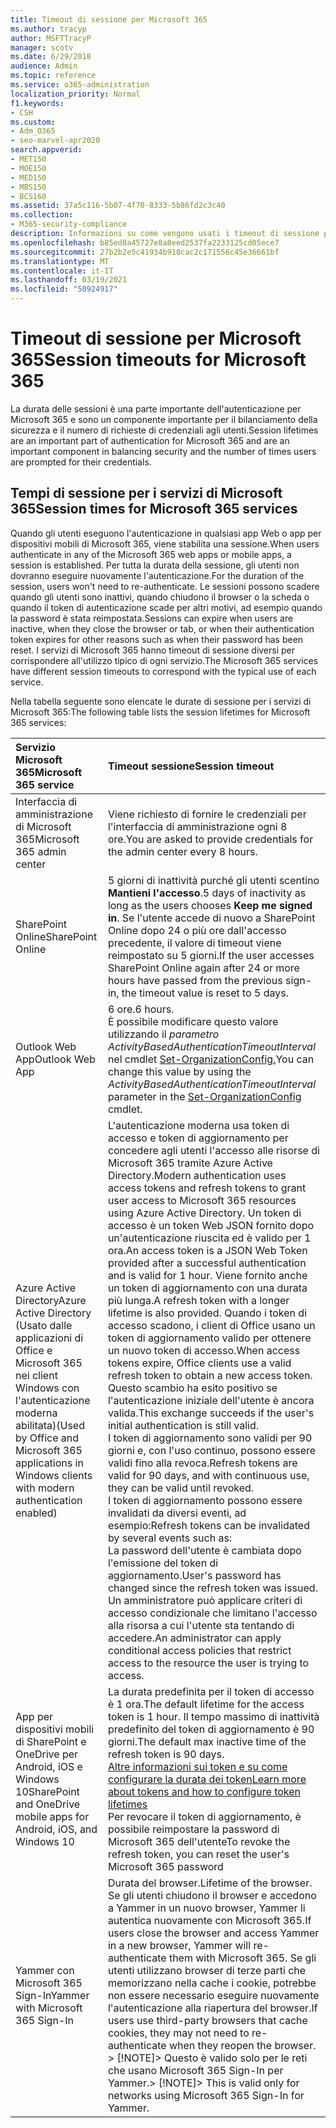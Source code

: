 ```yaml
---
title: Timeout di sessione per Microsoft 365
ms.author: tracyp
author: MSFTTracyP
manager: scotv
ms.date: 6/29/2018
audience: Admin
ms.topic: reference
ms.service: o365-administration
localization_priority: Normal
f1.keywords:
- CSH
ms.custom:
- Adm_O365
- seo-marvel-apr2020
search.appverid:
- MET150
- MOE150
- MED150
- MBS150
- BCS160
ms.assetid: 37a5c116-5b07-4f70-8333-5b86fd2c3c40
ms.collection:
- M365-security-compliance
description: Informazioni su come vengono usati i timeout di sessione per bilanciare la sicurezza e la facilità di accesso nelle app client di Microsoft 365.
ms.openlocfilehash: b85ed8a45727e8a8eed2537fa2233125cd05ece7
ms.sourcegitcommit: 27b2b2e5c41934b918cac2c171556c45e36661bf
ms.translationtype: MT
ms.contentlocale: it-IT
ms.lasthandoff: 03/19/2021
ms.locfileid: "50924917"
---
```

# <a name="session-timeouts-for-microsoft-365"></a><span data-ttu-id="5a2ff-103">Timeout di sessione per Microsoft 365</span><span class="sxs-lookup"><span data-stu-id="5a2ff-103">Session timeouts for Microsoft 365</span></span>

<span data-ttu-id="5a2ff-104">La durata delle sessioni è una parte importante dell'autenticazione per Microsoft 365 e sono un componente importante per il bilanciamento della sicurezza e il numero di richieste di credenziali agli utenti.</span><span class="sxs-lookup"><span data-stu-id="5a2ff-104">Session lifetimes are an important part of authentication for Microsoft 365 and are an important component in balancing security and the number of times users are prompted for their credentials.</span></span>

## <a name="session-times-for-microsoft-365-services"></a><span data-ttu-id="5a2ff-105">Tempi di sessione per i servizi di Microsoft 365</span><span class="sxs-lookup"><span data-stu-id="5a2ff-105">Session times for Microsoft 365 services</span></span>

<span data-ttu-id="5a2ff-106">Quando gli utenti eseguono l'autenticazione in qualsiasi app Web o app per dispositivi mobili di Microsoft 365, viene stabilita una sessione.</span><span class="sxs-lookup"><span data-stu-id="5a2ff-106">When users authenticate in any of the Microsoft 365 web apps or mobile apps, a session is established.</span></span> <span data-ttu-id="5a2ff-107">Per tutta la durata della sessione, gli utenti non dovranno eseguire nuovamente l'autenticazione.</span><span class="sxs-lookup"><span data-stu-id="5a2ff-107">For the duration of the session, users won't need to re-authenticate.</span></span> <span data-ttu-id="5a2ff-108">Le sessioni possono scadere quando gli utenti sono inattivi, quando chiudono il browser o la scheda o quando il token di autenticazione scade per altri motivi, ad esempio quando la password è stata reimpostata.</span><span class="sxs-lookup"><span data-stu-id="5a2ff-108">Sessions can expire when users are inactive, when they close the browser or tab, or when their authentication token expires for other reasons such as when their password has been reset.</span></span> <span data-ttu-id="5a2ff-109">I servizi di Microsoft 365 hanno timeout di sessione diversi per corrispondere all'utilizzo tipico di ogni servizio.</span><span class="sxs-lookup"><span data-stu-id="5a2ff-109">The Microsoft 365 services have different session timeouts to correspond with the typical use of each service.</span></span>

<span data-ttu-id="5a2ff-110">Nella tabella seguente sono elencate le durate di sessione per i servizi di Microsoft 365:</span><span class="sxs-lookup"><span data-stu-id="5a2ff-110">The following table lists the session lifetimes for Microsoft 365 services:</span></span>

| <span data-ttu-id="5a2ff-111">Servizio Microsoft 365</span><span class="sxs-lookup"><span data-stu-id="5a2ff-111">Microsoft 365 service</span></span> | <span data-ttu-id="5a2ff-112">Timeout sessione</span><span class="sxs-lookup"><span data-stu-id="5a2ff-112">Session timeout</span></span> |
|:-----|:-----|
|<span data-ttu-id="5a2ff-113">Interfaccia di amministrazione di Microsoft 365</span><span class="sxs-lookup"><span data-stu-id="5a2ff-113">Microsoft 365 admin center</span></span>  <br/> |<span data-ttu-id="5a2ff-114">Viene richiesto di fornire le credenziali per l'interfaccia di amministrazione ogni 8 ore.</span><span class="sxs-lookup"><span data-stu-id="5a2ff-114">You are asked to provide credentials for the admin center every 8 hours.</span></span>  <br/> |
|<span data-ttu-id="5a2ff-115">SharePoint Online</span><span class="sxs-lookup"><span data-stu-id="5a2ff-115">SharePoint Online</span></span>  <br/> |<span data-ttu-id="5a2ff-116">5 giorni di inattività purché gli utenti scentino **Mantieni l'accesso**.</span><span class="sxs-lookup"><span data-stu-id="5a2ff-116">5 days of inactivity as long as the users chooses **Keep me signed in**.</span></span> <span data-ttu-id="5a2ff-117">Se l'utente accede di nuovo a SharePoint Online dopo 24 o più ore dall'accesso precedente, il valore di timeout viene reimpostato su 5 giorni.</span><span class="sxs-lookup"><span data-stu-id="5a2ff-117">If the user accesses SharePoint Online again after 24 or more hours have passed from the previous sign-in, the timeout value is reset to 5 days.</span></span>  <br/> |
|<span data-ttu-id="5a2ff-118">Outlook Web App</span><span class="sxs-lookup"><span data-stu-id="5a2ff-118">Outlook Web App</span></span>  <br/> |<span data-ttu-id="5a2ff-119">6 ore.</span><span class="sxs-lookup"><span data-stu-id="5a2ff-119">6 hours.</span></span>  <br/> <span data-ttu-id="5a2ff-120">È possibile modificare questo valore utilizzando il _parametro ActivityBasedAuthenticationTimeoutInterval_ nel cmdlet [Set-OrganizationConfig.](/powershell/module/exchange/set-organizationconfig)</span><span class="sxs-lookup"><span data-stu-id="5a2ff-120">You can change this value by using the  _ActivityBasedAuthenticationTimeoutInterval_ parameter in the [Set-OrganizationConfig](/powershell/module/exchange/set-organizationconfig) cmdlet.</span></span>  <br/> |
|<span data-ttu-id="5a2ff-121">Azure Active Directory</span><span class="sxs-lookup"><span data-stu-id="5a2ff-121">Azure Active Directory</span></span>  <br/> <span data-ttu-id="5a2ff-122">(Usato dalle applicazioni di Office e Microsoft 365 nei client Windows con l'autenticazione moderna abilitata)</span><span class="sxs-lookup"><span data-stu-id="5a2ff-122">(Used by Office and Microsoft 365 applications in Windows clients with modern authentication enabled)</span></span>  <br/> | <span data-ttu-id="5a2ff-123">L'autenticazione moderna usa token di accesso e token di aggiornamento per concedere agli utenti l'accesso alle risorse di Microsoft 365 tramite Azure Active Directory.</span><span class="sxs-lookup"><span data-stu-id="5a2ff-123">Modern authentication uses access tokens and refresh tokens to grant user access to Microsoft 365 resources using Azure Active Directory.</span></span> <span data-ttu-id="5a2ff-124">Un token di accesso è un token Web JSON fornito dopo un'autenticazione riuscita ed è valido per 1 ora.</span><span class="sxs-lookup"><span data-stu-id="5a2ff-124">An access token is a JSON Web Token provided after a successful authentication and is valid for 1 hour.</span></span> <span data-ttu-id="5a2ff-125">Viene fornito anche un token di aggiornamento con una durata più lunga.</span><span class="sxs-lookup"><span data-stu-id="5a2ff-125">A refresh token with a longer lifetime is also provided.</span></span> <span data-ttu-id="5a2ff-126">Quando i token di accesso scadono, i client di Office usano un token di aggiornamento valido per ottenere un nuovo token di accesso.</span><span class="sxs-lookup"><span data-stu-id="5a2ff-126">When access tokens expire, Office clients use a valid refresh token to obtain a new access token.</span></span> <span data-ttu-id="5a2ff-127">Questo scambio ha esito positivo se l'autenticazione iniziale dell'utente è ancora valida.</span><span class="sxs-lookup"><span data-stu-id="5a2ff-127">This exchange succeeds if the user's initial authentication is still valid.</span></span>  <br/>  <span data-ttu-id="5a2ff-128">I token di aggiornamento sono validi per 90 giorni e, con l'uso continuo, possono essere validi fino alla revoca.</span><span class="sxs-lookup"><span data-stu-id="5a2ff-128">Refresh tokens are valid for 90 days, and with continuous use, they can be valid until revoked.</span></span>  <br/>  <span data-ttu-id="5a2ff-129">I token di aggiornamento possono essere invalidati da diversi eventi, ad esempio:</span><span class="sxs-lookup"><span data-stu-id="5a2ff-129">Refresh tokens can be invalidated by several events such as:</span></span>  <br/>  <span data-ttu-id="5a2ff-130">La password dell'utente è cambiata dopo l'emissione del token di aggiornamento.</span><span class="sxs-lookup"><span data-stu-id="5a2ff-130">User's password has changed since the refresh token was issued.</span></span>  <br/>  <span data-ttu-id="5a2ff-131">Un amministratore può applicare criteri di accesso condizionale che limitano l'accesso alla risorsa a cui l'utente sta tentando di accedere.</span><span class="sxs-lookup"><span data-stu-id="5a2ff-131">An administrator can apply conditional access policies that restrict access to the resource the user is trying to access.</span></span>  <br/> |
|<span data-ttu-id="5a2ff-132">App per dispositivi mobili di SharePoint e OneDrive per Android, iOS e Windows 10</span><span class="sxs-lookup"><span data-stu-id="5a2ff-132">SharePoint and OneDrive mobile apps for Android, iOS, and Windows 10</span></span>  <br/> |<span data-ttu-id="5a2ff-133">La durata predefinita per il token di accesso è 1 ora.</span><span class="sxs-lookup"><span data-stu-id="5a2ff-133">The default lifetime for the access token is 1 hour.</span></span> <span data-ttu-id="5a2ff-134">Il tempo massimo di inattività predefinito del token di aggiornamento è 90 giorni.</span><span class="sxs-lookup"><span data-stu-id="5a2ff-134">The default max inactive time of the refresh token is 90 days.</span></span>  <br/> [<span data-ttu-id="5a2ff-135">Altre informazioni sui token e su come configurare la durata dei token</span><span class="sxs-lookup"><span data-stu-id="5a2ff-135">Learn more about tokens and how to configure token lifetimes</span></span>](/azure/active-directory/active-directory-configurable-token-lifetimes) <br/> <span data-ttu-id="5a2ff-136">Per revocare il token di aggiornamento, è possibile reimpostare la password di Microsoft 365 dell'utente</span><span class="sxs-lookup"><span data-stu-id="5a2ff-136">To revoke the refresh token, you can reset the user's Microsoft 365 password</span></span>  <br/> |
|<span data-ttu-id="5a2ff-137">Yammer con Microsoft 365 Sign-In</span><span class="sxs-lookup"><span data-stu-id="5a2ff-137">Yammer with Microsoft 365 Sign-In</span></span>  <br/> |<span data-ttu-id="5a2ff-138">Durata del browser.</span><span class="sxs-lookup"><span data-stu-id="5a2ff-138">Lifetime of the browser.</span></span> <span data-ttu-id="5a2ff-139">Se gli utenti chiudono il browser e accedono a Yammer in un nuovo browser, Yammer li autentica nuovamente con Microsoft 365.</span><span class="sxs-lookup"><span data-stu-id="5a2ff-139">If users close the browser and access Yammer in a new browser, Yammer will re-authenticate them with Microsoft 365.</span></span> <span data-ttu-id="5a2ff-140">Se gli utenti utilizzano browser di terze parti che memorizzano nella cache i cookie, potrebbe non essere necessario eseguire nuovamente l'autenticazione alla riapertura del browser.</span><span class="sxs-lookup"><span data-stu-id="5a2ff-140">If users use third-party browsers that cache cookies, they may not need to re-authenticate when they reopen the browser.</span></span>  <br/> <span data-ttu-id="5a2ff-141">> [!NOTE]> Questo è valido solo per le reti che usano Microsoft 365 Sign-In per Yammer.</span><span class="sxs-lookup"><span data-stu-id="5a2ff-141">> [!NOTE]> This is valid only for networks using Microsoft 365 Sign-In for Yammer.</span></span>           |